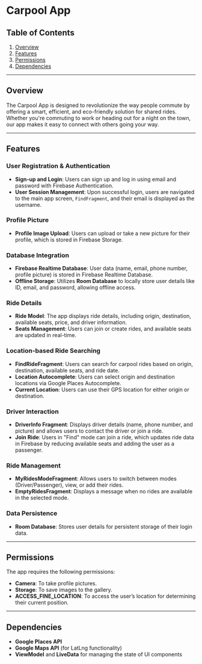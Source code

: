 # Carpool App 

## Table of Contents

1. [Overview](#overview)
2. [Features](#features)
3. [Permissions](#permissions)
4. [Dependencies](#dependencies)

---

## Overview

The Carpool App is designed to revolutionize the way people commute by
offering a smart, efficient, and eco-friendly solution for shared rides. Whether
you're commuting to work or heading out for a night on
the town, our app makes it easy to connect with others going your way.

---

## Features

### User Registration & Authentication
- **Sign-up and Login**: Users can sign up and log in using email and password with Firebase Authentication.
- **User Session Management**: Upon successful login, users are navigated to the main app screen, `FindFragment`, and their email is displayed as the username.

### Profile Picture
- **Profile Image Upload**: Users can upload or take a new picture for their profile, which is stored in Firebase Storage.

### Database Integration
- **Firebase Realtime Database**: User data (name, email, phone number, profile picture) is stored in Firebase Realtime Database.
- **Offline Storage**: Utilizes **Room Database** to locally store user details like ID, email, and password, allowing offline access.

### Ride Details
- **Ride Model**: The app displays ride details, including origin, destination, available seats, price, and driver information.
- **Seats Management**: Users can join or create rides, and available seats are updated in real-time.

### Location-based Ride Searching
- **FindRideFragment**: Users can search for carpool rides based on origin, destination, available seats, and ride date.
- **Location Autocomplete**: Users can select origin and destination locations via Google Places Autocomplete.
- **Current Location**: Users can use their GPS location for either origin or destination.

### Driver Interaction
- **DriverInfo Fragment**: Displays driver details (name, phone number, and picture) and allows users to contact the driver or join a ride.
- **Join Ride**: Users in "Find" mode can join a ride, which updates ride data in Firebase by reducing available seats and adding the user as a passenger.

### Ride Management
- **MyRidesModeFragment**: Allows users to switch between modes (Driver/Passenger), view, or add their rides.
- **EmptyRidesFragment**: Displays a message when no rides are available in the selected mode.

### Data Persistence
- **Room Database**: Stores user details for persistent storage of their login data.

---

## Permissions

The app requires the following permissions:

- **Camera**: To take profile pictures.
- **Storage**: To save images to the gallery.
- **ACCESS_FINE_LOCATION**: To access the user’s location for determining their current position.

---

## Dependencies

- **Google Places API**
- **Google Maps API** (for LatLng functionality)
- **ViewModel** and **LiveData** for managing the state of UI components
